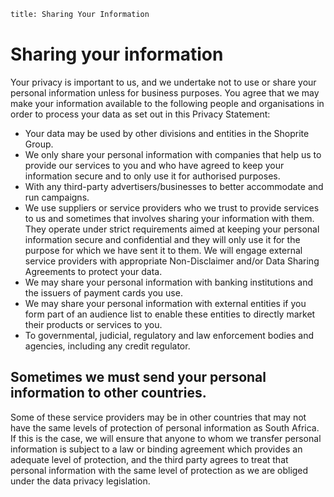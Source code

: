 ```meta
title: Sharing Your Information
```

# Sharing your information 

Your privacy is important to us, and we undertake not to use or share your personal information unless for 
business purposes. 
You agree that we may make your information available to the following people and organisations in order 
to process your data as set out in this Privacy Statement:

- Your data may be used by other divisions and entities in the Shoprite Group. 
- We only share your personal information with companies that help us to provide our services to you and 
who have agreed to keep your information secure and to only use it for authorised purposes. 
- With any third-party advertisers/businesses to better accommodate and run campaigns. 
- We use suppliers or service providers who we trust to provide services to us and sometimes that involves 
sharing your information with them. They operate under strict requirements aimed at keeping your 
personal information secure and confidential and they will only use it for the purpose for which we have 
sent it to them. We will engage external service providers with appropriate Non-Disclaimer and/or Data Sharing Agreements to protect your data.
- We may share your personal information with banking institutions and the issuers of payment cards 
you use. 
- We may share your personal information with external entities if you form part of an audience list to 
enable these entities to directly market their products or services to you.
- To governmental, judicial, regulatory and law enforcement bodies and agencies, including any credit 
regulator. 

## Sometimes we must send your personal information to other countries. 
Some of these service providers may be in other countries that may not have the same levels of protection 
of personal information as South Africa. If this is the case, we will ensure that anyone to whom we transfer 
personal information is subject to a law or binding agreement which provides an adequate level of protection,
and the third party agrees to treat that personal information with the same level of protection as we are 
obliged under the data privacy legislation.